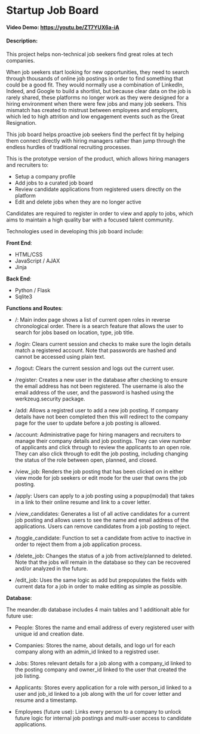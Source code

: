 # Startup Job Board
#### Video Demo:  https://youtu.be/ZT7YUX6a-iA
#### Description:

This project helps non-technical job seekers find great roles at tech companies.

When job seekers start looking for new opportunities, they need to search through thousands of online job postings in order to find something that could be a good fit. They would normally use a combination of LinkedIn, Indeed, and Google to build a shortlist, but because clear data on the job is rarely shared, these platforms no longer work as they were designed for a hiring environment when there were few jobs and many job seekers. This mismatch has created to mistrust between employees and employers, which led to high attrition and low engagement events such as the Great Resignation.

This job board helps proactive job seekers find the perfect fit by helping them connect directly with hiring managers rather than jump through the endless hurdles of traditional recruiting processes.

This is the prototype version of the product, which allows hiring managers and recruiters to:
* Setup a company profile
* Add jobs to a curated job board
* Review candidate applications from registered users directly on the platform
* Edit and delete jobs when they are no longer active

Candidates are required to register in order to view and apply to jobs, which aims to maintain a high quality bar with a focused talent community.

Technologies used in developing this job board include:

**Front End**:
* HTML/CSS
* JavaScript / AJAX
* Jinja

**Back End**:
* Python / Flask
* Sqlite3

**Functions and Routes**:

* /: Main index page shows a list of current open roles in reverse chronological order. There is a search feature that allows the user to search for jobs based on location, type, job title.

* /login: Clears current session and checks to make sure the login details match a registered account. Note that passwords are hashed and cannot be accessed using plain text.

* /logout: Clears the current session and logs out the current user.

* /register: Creates a new user in the database after checking to ensure the email address has not been registered. The username is also the email address of the user, and the password is hashed using the werkzeug.security package.

* /add: Allows a registred user to add a new job posting. If company details have not been completed then this will redirect to the company page for the user to update before a job posting is allowed.

* /account: Administrative page for hiring managers and recruiters to manage their company details and job postings. They can view number of applicants and click through to review the applicants to an open role. They can also click through to edit the job posting, including changing the status of the role between open, planned, and closed.

* /view_job: Renders the job posting that has been clicked on in either view mode for job seekers or edit mode for the user that owns the job posting.

* /apply: Users can apply to a job posting using a popup(modal) that takes in a link to their online resume and link to a cover letter.

* /view_candidates: Generates a list of all active candidates for a current job posting and allows users to see the name and email address of the applications. Users can remove candidates from a job posting to reject.

* /toggle_candidate: Function to set a candidate from active to inactive in order to reject them from a job application process.

* /delete_job: Changes the status of a job from active/planned to deleted. Note that the jobs will remain in the database so they can be recovered and/or analyzed in the future.

* /edit_job: Uses the same logic as add but prepopulates the fields with current data for a job in order to make editing as simple as possible.

**Database**:

The meander.db database includes 4 main tables and 1 additionalt able for future use:

* People: Stores the name and email address of every registered user with unique id and creation date.

* Companies: Stores the name, about details, and logo url for each company along with an admin_id linked to a registred user.

* Jobs: Stores relevant details for a job along with a company_id linked to the posting company and owner_id linked to the user that created the job listing.

* Applicants: Stores every application for a role with person_id linked to a user and job_id linked to a job along with the url for cover letter and resume and a timestamp.

* Employees (future use): Links every person to a company to unlock future logic for internal job postings and multi-user access to candidate applications.
